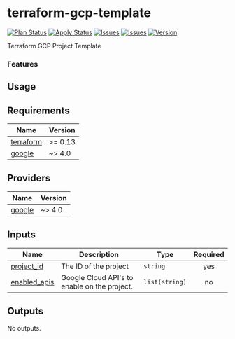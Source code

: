 # terraform-gcp-template

[![Plan Status][badge_plan_status]][link_plan_status]
[![Apply Status][badge_apply_status]][link_apply_status]
[![Issues][badge_issues]][link_issues]
[![Issues][badge_pulls]][link_pulls]
[![Version][badge_release_version]][link_release_version]

Terraform GCP Project Template

### Features

## Usage

<!-- BEGIN_TF_DOCS -->
## Requirements

| Name | Version |
|------|---------|
| <a name="requirement_terraform"></a> [terraform](#requirement\_terraform) | >= 0.13 |
| <a name="requirement_google"></a> [google](#requirement\_google) | ~> 4.0 |

## Providers

| Name | Version |
|------|---------|
| <a name="provider_google"></a> [google](#provider\_google) | ~> 4.0 |

## Inputs

| Name | Description | Type | Required |
|------|-------------|------|:--------:|
| <a name="input_project_id"></a> [project\_id](#input\_project\_id) | The ID of the project | `string` | yes |
| <a name="input_enabled_apis"></a> [enabled\_apis](#input\_enabled\_apis) | Google Cloud API's to enable on the project. | `list(string)` | no |

## Outputs

No outputs.
<!-- END_TF_DOCS -->

[link_issues]: https://github.com/braveokafor/terraform-gcp-template/issues
[link_pulls]: https://github.com/braveokafor/terraform-gcp-template/pulls
[link_plan_status]: https://github.com/braveokafor/terraform-gcp-template/actions/workflows/terraform-plan.yaml
[link_apply_status]: https://github.com/braveokafor/terraform-gcp-template/actions/workflows/terraform-apply.yaml
[link_release_version]: https://github.com/braveokafor/terraform-gcp-template/releases/latest
[badge_issues]: https://img.shields.io/github/issues-raw/braveokafor/terraform-gcp-template?style=flat-square&logo=GitHub
[badge_pulls]: https://img.shields.io/github/issues-pr/braveokafor/terraform-gcp-template?style=flat-square&logo=GitHub
[badge_plan_status]: https://img.shields.io/github/actions/workflow/status/braveokafor/terraform-gcp-template/terraform-plan.yaml?style=flat-square&logo=GitHub&label=build
[badge_apply_status]: https://img.shields.io/github/actions/workflow/status/braveokafor/terraform-gcp-template/terraform-apply.yaml?style=flat-square&logo=GitHub&label=build
[badge_release_version]: https://img.shields.io/github/v/release/braveokafor/terraform-gcp-template?style=flat-square&logo=GitHub&label=version
